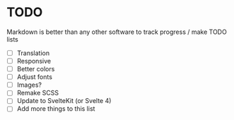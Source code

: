 # TODO

Markdown is better than any other software to track progress / make TODO lists

- [ ] Translation
- [ ] Responsive
- [ ] Better colors
- [ ] Adjust fonts
- [ ] Images?
- [ ] Remake SCSS
- [ ] Update to SvelteKit (or Svelte 4)
- [ ] Add more things to this list
